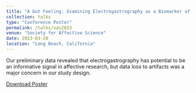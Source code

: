 ```yaml
---
title: "A Gut Feeling: Examining Electrogastrography as a Biomarker of Affective Responses"
collection: talks
type: "Conference Poster"
permalink: /talks/sas2023
venue: "Society for Affective Science"
date: 2023-03-20
location: "Long Beach, California"
---
```


Our preliminary data revealed that electrogastrography has potential
to be an informative signal in affective research, but data loss to
artifacts was a major concern in our study design.

[Download Poster](http://ngancz.github.io/files/gancz_sas_poster_2023pdf.pdf)
